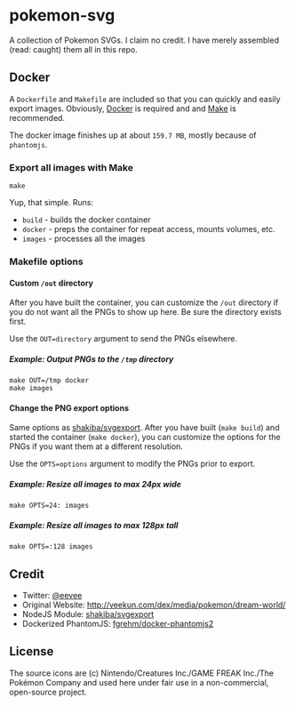# pokemon-svg

A collection of Pokemon SVGs.  I claim no credit. I have merely assembled
(read: caught) them all in this repo.

## Docker

A `Dockerfile` and `Makefile` are included so that you can quickly and easily
export images.  Obviously, [Docker](https://www.docker.com/) is required and
and [Make](https://www.gnu.org/software/make/) is recommended.

The docker image finishes up at about `159.7 MB`, mostly because of
`phantomjs`.

### Export all images with Make

```
make
```

Yup, that simple. Runs:

* `build` - builds the docker container
* `docker` - preps the container for repeat access, mounts volumes, etc.
* `images` - processes all the images

### Makefile options

#### Custom `/out` directory

After you have built the container, you can customize the `/out` directory
if you do not want all the PNGs to show up here.  Be sure the directory
exists first.

Use the `OUT=directory` argument to send the PNGs elsewhere.

##### Example: Output PNGs to the `/tmp` directory

```
make OUT=/tmp docker
make images
```

#### Change the PNG export options

Same options as [shakiba/svgexport](https://github.com/shakiba/svgexport).
After you have built (`make build`) and started the container (`make docker`),
you can customize the options for the PNGs if you want them at a different
resolution.

Use the `OPTS=options` argument to modify the PNGs prior to export.

##### Example: Resize all images to max 24px wide

```
make OPTS=24: images
```

##### Example: Resize all images to max 128px tall

```
make OPTS=:128 images
```

## Credit

* Twitter: [@eevee](https://twitter.com/eevee) 
* Original Website: http://veekun.com/dex/media/pokemon/dream-world/
* NodeJS Module: [shakiba/svgexport](https://github.com/shakiba/svgexport)
* Dockerized PhantomJS: [fgrehm/docker-phantomjs2](https://github.com/fgrehm/docker-phantomjs2)

## License

The source icons are (c) Nintendo/Creatures Inc./GAME FREAK Inc./The Pokémon
Company and used here under fair use in a non-commercial, open-source project.
